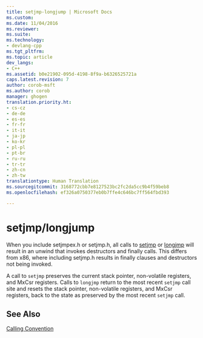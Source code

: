 ```yaml
---
title: setjmp-longjump | Microsoft Docs
ms.custom: 
ms.date: 11/04/2016
ms.reviewer: 
ms.suite: 
ms.technology:
- devlang-cpp
ms.tgt_pltfrm: 
ms.topic: article
dev_langs:
- C++
ms.assetid: b0e21902-095d-4198-8f9a-b6326525721a
caps.latest.revision: 7
author: corob-msft
ms.author: corob
manager: ghogen
translation.priority.ht:
- cs-cz
- de-de
- es-es
- fr-fr
- it-it
- ja-jp
- ko-kr
- pl-pl
- pt-br
- ru-ru
- tr-tr
- zh-cn
- zh-tw
translationtype: Human Translation
ms.sourcegitcommit: 3168772cbb7e8127523bc2fc2da5cc9b4f59beb8
ms.openlocfilehash: ef326a0750377eb0b7ffe4c646bc7ff564fbd393

---
```

# setjmp/longjump
When you include setjmpex.h or setjmp.h, all calls to [setjmp](../c-runtime-library/reference/setjmp.md) or [longjmp](../c-runtime-library/reference/longjmp.md) will result in an unwind that invokes destructors and finally calls.  This differs from x86, where including setjmp.h results in finally clauses and destructors not being invoked.  
  
 A call to `setjmp` preserves the current stack pointer, non-volatile registers, and MxCsr registers.  Calls to `longjmp` return to the most recent `setjmp` call site and resets the stack pointer, non-volatile registers, and MxCsr registers, back to the state as preserved by the most recent `setjmp` call.  
  
## See Also  
 [Calling Convention](../build/calling-convention.md)


<!--HONumber=Jan17_HO1-->



